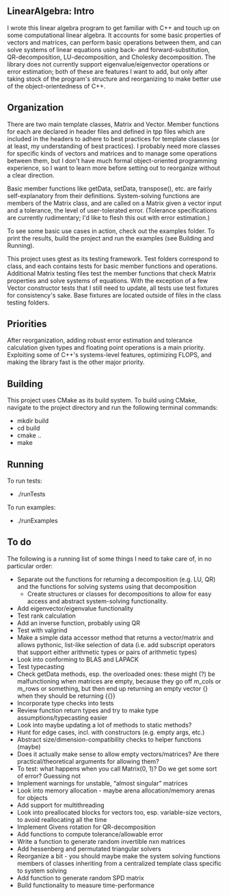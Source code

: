 ## LinearAlgebra: Intro

I wrote this linear algebra program to get familiar with C++ and touch up on some computational linear algebra. It accounts for some basic properties of vectors and matrices, can perform basic operations between them, and can solve systems of linear equations using back- and forward-substitution, QR-decomposition, LU-decomposition, and Cholesky decomposition. The library does not currently support eigenvalue/eigenvector operations or error estimation; both of these are features I want to add, but only after taking stock of the program's structure and reorganizing to make better use of the object-orientedness of C++.

## Organization

There are two main template classes, Matrix and Vector. Member functions for each are declared in header files and defined in tpp files which are included in the headers to adhere to best practices for template classes (or at least, my understanding of best practices). I probably need more classes for specific kinds of vectors and matrices and to manage some operations between them, but I don't have much formal object-oriented programming experience, so I want to learn more before setting out to reorganize without a clear direction.

Basic member functions like getData, setData, transpose(), etc. are fairly self-explanatory from their definitions. System-solving functions are members of the Matrix class, and are called on a Matrix given a vector input and a tolerance, the level of user-tolerated error. (Tolerance specifications are currently rudimentary; I'd like to flesh this out with error estimation.)

To see some basic use cases in action, check out the examples folder. To print the results, build the project and run the examples (see Building and Running).

This project uses gtest as its testing framework. Test folders correspond to class, and each contains tests for basic member functions and operations. Additional Matrix testing files test the member functions that check Matrix properties and solve systems of equations. With the exception of a few Vector constructor tests that I still need to update, all tests use test fixtures for consistency's sake. Base fixtures are located outside of files in the class testing folders.

## Priorities

After reorganization, adding robust error estimation and tolerance calculation given types and floating point operations is a main priority. Exploiting some of C++'s systems-level features, optimizing FLOPS, and making the library fast is the other major priority.

## Building
This project uses CMake as its build system. To build using CMake, navigate to the project directory and run the following terminal commands:
- mkdir build
- cd build
- cmake ..
- make

## Running
To run tests:
- ./runTests

To run examples:
- ./runExamples

## To do

The following is a running list of some things I need to take care of, in no particular order:

- Separate out the functions for returning a decomposition (e.g. LU, QR) and the functions for solving systems using that decomposition
    - Create structures or classes for decompositions to allow for easy access and abstract system-solving functionality.
- Add eigenvector/eigenvalue functionality
- Test rank calculation
- Add an inverse function, probably using QR
- Test with valgrind
- Make a simple data accessor method that returns a vector/matrix and allows pythonic, list-like selection of data (i.e. add subscript operators that support either arithmetic types or pairs of arithmetic types)
- Look into conforming to BLAS and LAPACK
- Test typecasting
- Check getData methods, esp. the overloaded ones: these might (?) be malfunctioning when matrices are empty, because they go off m_cols or m_rows or something, but then end up returning an empty vector {} when they should be returning {{}}
- Incorporate type checks into tests
- Review function return types and try to make type assumptions/typecasting easier
- Look into maybe updating a lot of methods to static methods?
- Hunt for edge cases, incl. with constructors (e.g. empty args, etc.)
- Abstract size/dimension-compatibility checks to helper functions (maybe)
- Does it actually make sense to allow empty vectors/matrices? Are there practical/theoretical arguments for allowing them?
- To test: what happens when you call Matrix(0, 1)? Do we get some sort of error? Guessing not
- Implement warnings for unstable, “almost singular” matrices
- Look into memory allocation - maybe arena allocation/memory arenas for objects
- Add support for multithreading
- Look into preallocated blocks for vectors too, esp. variable-size vectors, to avoid reallocating all the time
- Implement Givens rotation for QR-decomposition
- Add functions to compute tolerance/allowable error
- Write a function to generate random invertible nxn matrices
- Add hessenberg and permutated triangular solvers
- Reorganize a bit - you should maybe make the system solving functions members of classes inheriting from a centralized template class specific to system solving
- Add function to generate random SPD matrix
- Build functionality to measure time-performance